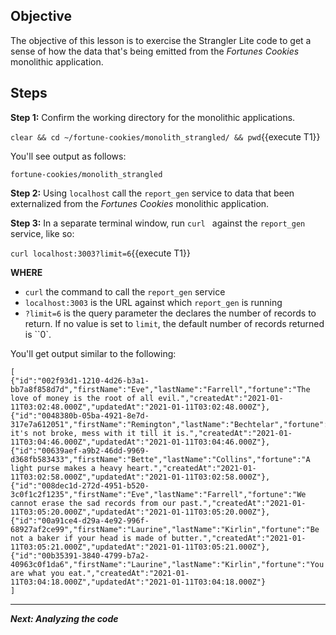 ## Objective
The objective of this lesson is to exercise the Strangler Lite code to get a sense of how the data that's being emitted from the *Fortunes Cookies* monolithic application.

## Steps

**Step 1:** Confirm the working directory for the monolithic applications.

`clear && cd ~/fortune-cookies/monolith_strangled/ && pwd`{{execute T1}}

You'll see output as follows:

`fortune-cookies/monolith_strangled`

**Step 2:** Using `localhost` call the `report_gen` service to data that been externalized from the *Fortunes Cookies* monolithic application.

**Step 3:** In a separate terminal window, run `curl ` against the `report_gen` service, like so:

`curl localhost:3003?limit=6`{{execute T1}}

**WHERE**

* `curl` the command to call the `report_gen` service
* `localhost:3003` is the URL against which `report_gen` is running
* `?limit=6` is the query parameter the declares the number of records to return. If no value is set to `limit`, the default number of records returned is ``0`.

You'll get output similar to the following:

```
[
{"id":"002f93d1-1210-4d26-b3a1-bb7a8f858d7d","firstName":"Eve","lastName":"Farrell","fortune":"The love of money is the root of all evil.","createdAt":"2021-01-11T03:02:48.000Z","updatedAt":"2021-01-11T03:02:48.000Z"},
{"id":"0048380b-05ba-4921-8e7d-317e7a612051","firstName":"Remington","lastName":"Bechtelar","fortune":"If it's not broke, mess with it till it is.","createdAt":"2021-01-11T03:04:46.000Z","updatedAt":"2021-01-11T03:04:46.000Z"},
{"id":"00639aef-a9b2-46dd-9969-d368fb583433","firstName":"Bette","lastName":"Collins","fortune":"A light purse makes a heavy heart.","createdAt":"2021-01-11T03:02:58.000Z","updatedAt":"2021-01-11T03:02:58.000Z"},
{"id":"008dec1d-272d-4951-b520-3c0f1c2f1235","firstName":"Eve","lastName":"Farrell","fortune":"We cannot erase the sad records from our past.","createdAt":"2021-01-11T03:05:20.000Z","updatedAt":"2021-01-11T03:05:20.000Z"},
{"id":"00a91ce4-d29a-4e92-996f-68927af2ce99","firstName":"Laurine","lastName":"Kirlin","fortune":"Be not a baker if your head is made of butter.","createdAt":"2021-01-11T03:05:21.000Z","updatedAt":"2021-01-11T03:05:21.000Z"},
{"id":"00b35391-3840-4799-b7a2-40963c0f1da6","firstName":"Laurine","lastName":"Kirlin","fortune":"You are what you eat.","createdAt":"2021-01-11T03:04:18.000Z","updatedAt":"2021-01-11T03:04:18.000Z"}
]

```


---

***Next: Analyzing the code***
